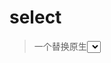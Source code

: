 # select
> 一个替换原生<select>的jQuery插件，支持自定义css样式
=========================================Preview=======================================
![demo preview](https://github.com/shulkme/select/blob/master/preview.png)
